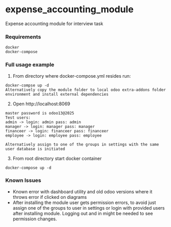 # expense_accounting_module
Expense accounting module for interview task
### Requirements
```
docker
docker-compose
```

### Full usage example

1. From directory where docker-compose.yml resides run:
```
docker-compse up -d
Alternatively copy the module folder to local odoo extra-addons folder environment and install external dependencies

```


2. Open http://localhost:8069
```
master password is odoo13@2025
Test users:
admin -> login: admin pass: admin
manager -> login: manager pass: manager
financeer -> login: financeer pass: financeer
employee -> login: employee pass: employee

Alternatively assign to one of the groups in settings with the same user database is initiated

```

3. From root directory start docker container
```
docker-compose up -d
```


### Known Issues

* Known error with dashboard utility and old odoo versions where it throws error if clicked on diagrams
* After installing the module user gets permission errors, to avoid just assign one of the groups to user in settings or login with provided users after installing module. Logging out and in might be needed to see permission changes.
